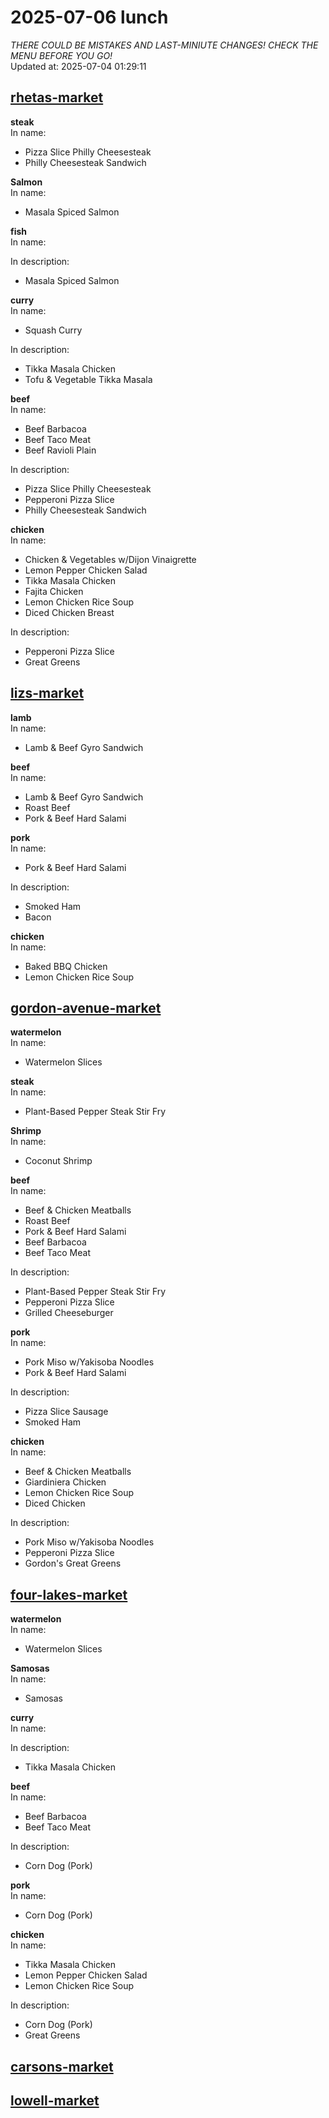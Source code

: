 # 2025-07-06 lunch  
*THERE COULD BE MISTAKES AND LAST-MINIUTE CHANGES! CHECK THE MENU BEFORE YOU GO!*  
Updated at: 2025-07-04 01:29:11  
## [rhetas-market](https://wisc-housingdining.nutrislice.com/menu/rhetas-market/lunch/2025-07-06)  
**steak**  
In name:   
 - Pizza Slice Philly Cheesesteak  
 - Philly Cheesesteak Sandwich  
  
**Salmon**  
In name:   
 - Masala Spiced Salmon  
  
**fish**  
In name:   
  
In description:   
 - Masala Spiced Salmon  
  
**curry**  
In name:   
 - Squash Curry  
  
In description:   
 - Tikka Masala Chicken  
 - Tofu & Vegetable Tikka Masala  
  
**beef**  
In name:   
 - Beef Barbacoa  
 - Beef Taco Meat  
 - Beef Ravioli Plain  
  
In description:   
 - Pizza Slice Philly Cheesesteak  
 - Pepperoni Pizza Slice  
 - Philly Cheesesteak Sandwich  
  
**chicken**  
In name:   
 - Chicken & Vegetables w/Dijon Vinaigrette  
 - Lemon Pepper Chicken Salad  
 - Tikka Masala Chicken  
 - Fajita Chicken  
 - Lemon Chicken Rice Soup  
 - Diced Chicken Breast  
  
In description:   
 - Pepperoni Pizza Slice  
 - Great Greens  
  
## [lizs-market](https://wisc-housingdining.nutrislice.com/menu/lizs-market/lunch/2025-07-06)  
**lamb**  
In name:   
 - Lamb & Beef Gyro Sandwich  
  
**beef**  
In name:   
 - Lamb & Beef Gyro Sandwich  
 - Roast Beef  
 - Pork & Beef Hard Salami  
  
**pork**  
In name:   
 - Pork & Beef Hard Salami  
  
In description:   
 - Smoked Ham  
 - Bacon  
  
**chicken**  
In name:   
 - Baked BBQ Chicken  
 - Lemon Chicken Rice Soup  
  
## [gordon-avenue-market](https://wisc-housingdining.nutrislice.com/menu/gordon-avenue-market/lunch/2025-07-06)  
**watermelon**  
In name:   
 - Watermelon Slices  
  
**steak**  
In name:   
 - Plant-Based Pepper Steak Stir Fry  
  
**Shrimp**  
In name:   
 - Coconut Shrimp  
  
**beef**  
In name:   
 - Beef & Chicken Meatballs  
 - Roast Beef  
 - Pork & Beef Hard Salami  
 - Beef Barbacoa  
 - Beef Taco Meat  
  
In description:   
 - Plant-Based Pepper Steak Stir Fry  
 - Pepperoni Pizza Slice  
 - Grilled Cheeseburger  
  
**pork**  
In name:   
 - Pork Miso w/Yakisoba Noodles  
 - Pork & Beef Hard Salami  
  
In description:   
 - Pizza Slice Sausage  
 - Smoked Ham  
  
**chicken**  
In name:   
 - Beef & Chicken Meatballs  
 - Giardiniera Chicken  
 - Lemon Chicken Rice Soup  
 - Diced Chicken  
  
In description:   
 - Pork Miso w/Yakisoba Noodles  
 - Pepperoni Pizza Slice  
 - Gordon's Great Greens  
  
## [four-lakes-market](https://wisc-housingdining.nutrislice.com/menu/four-lakes-market/lunch/2025-07-06)  
**watermelon**  
In name:   
 - Watermelon Slices  
  
**Samosas**  
In name:   
 - Samosas  
  
**curry**  
In name:   
  
In description:   
 - Tikka Masala Chicken  
  
**beef**  
In name:   
 - Beef Barbacoa  
 - Beef Taco Meat  
  
In description:   
 - Corn Dog (Pork)  
  
**pork**  
In name:   
 - Corn Dog (Pork)  
  
**chicken**  
In name:   
 - Tikka Masala Chicken  
 - Lemon Pepper Chicken Salad  
 - Lemon Chicken Rice Soup  
  
In description:   
 - Corn Dog (Pork)  
 - Great Greens  
  
## [carsons-market](https://wisc-housingdining.nutrislice.com/menu/carsons-market/lunch/2025-07-06)  
## [lowell-market](https://wisc-housingdining.nutrislice.com/menu/lowell-market/lunch/2025-07-06)  
  
